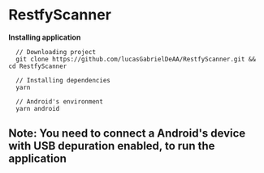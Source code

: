 # RestfyScanner

**Installing application**

```
  // Downloading project
  git clone https://github.com/lucasGabrielDeAA/RestfyScanner.git && cd RestfyScanner

  // Installing dependencies
  yarn

  // Android's environment
  yarn android
```

## Note: You need to connect a Android's device with USB depuration enabled, to run the application